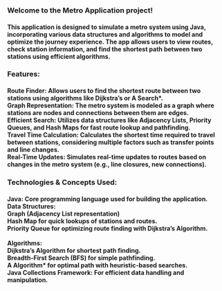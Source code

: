 <h3>Welcome to the Metro Application project!</h3>

<h4>
  This application is designed to simulate a metro system using Java, incorporating various data structures and 
  algorithms to model and optimize the journey experience. The app allows users to view routes, check station information, and find the shortest path between
  two stations using efficient algorithms.
</h4>

<h3>Features:</h3>
<h4>
  Route Finder: Allows users to find the shortest route between two stations using algorithms like Dijkstra’s or A Search*.<br>
  Graph Representation: The metro system is modeled as a graph where stations are nodes and connections between them are edges.<br>
  Efficient Search: Utilizes data structures like Adjacency Lists, Priority Queues, and Hash Maps for fast route lookup and pathfinding.<br>
  Travel Time Calculation: Calculates the shortest time required to travel between stations, considering multiple factors such as transfer points and line changes.<br>
  Real-Time Updates: Simulates real-time updates to routes based on changes in the metro system (e.g., line closures, new connections).<br>
</h4>

<h3>Technologies & Concepts Used:</h3>
<h4>
  Java: Core programming language used for building the application.<br>
  Data Structures:<br>
  Graph (Adjacency List representation)<br>
  Hash Map for quick lookups of stations and routes.<br>
  Priority Queue for optimizing route finding with Dijkstra’s Algorithm.<br>
  <br>
  Algorithms:<br>
  Dijkstra’s Algorithm for shortest path finding.<br>
  Breadth-First Search (BFS) for simple pathfinding.<br>
  A Algorithm* for optimal path with heuristic-based searches.<br>
  Java Collections Framework: For efficient data handling and manipulation.<br>
</h4>
